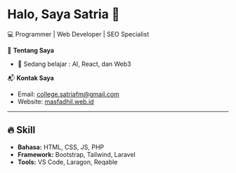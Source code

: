 # Halo, Saya Satria 👋
💻 Programmer | Web Developer | SEO Specialist  

🚀 **Tentang Saya**  
- 🌱 Sedang belajar : AI, React, dan Web3  

📬 **Kontak Saya**  
- Email: college.satriafm@gmail.com 
- Website: <a href="https://masfadhil.web.id">masfadhil.web.id</a>

---
## 🔥 Skill
- **Bahasa:** HTML, CSS, JS, PHP
- **Framework:** Bootstrap, Tailwind, Laravel
- **Tools:** VS Code, Laragon, Reqable

